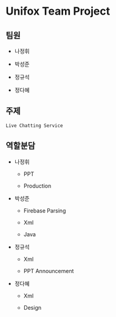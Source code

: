 # Unifox Team Project

## 팀원 
* 나정휘

* 박성준

* 정규석

* 정다혜

## 주제
```
Live Chatting Service
```

## 역할분담
* 나정휘

  * PPT

  * Production

* 박성준

  * Firebase Parsing

  * Xml

  * Java

* 정규석

  * Xml

  * PPT Announcement

* 정다혜

  * Xml

  * Design
